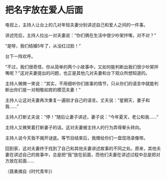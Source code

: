 # 把名字放在爱人后面

电视上，主持人让台上的几对年轻夫妻分别讲述自己和爱人之间的一件事。 

讲述完后，主持人拉出一对夫妻说：“你们俩在生活中很少吵架拌嘴，对不对？” 

“是呀，我们结婚5年了，从没红过脸！” 

台下一阵欢呼。 

“不过，我们很奇怪，你从简单的两个小故事中，又如何能判断出我们很少吵架拌嘴呢？”这对夫妻提出的问题，也正是其他几对夫妻和台下观众所想知道的。 

主持人微微一笑说：“其实，不用细听你们故事的情节，只从你们的语言中就能判断出你们是一对相敬如宾的模范夫妻！” 

主持人让这对夫妻再次重复一遍刚才自己的语言。丈夫说：“星期天，妻子和我……” 

主持人打断丈夫说：“停！”随后让妻子讲述，妻子说：“今年夏天，老公和我……” 

主持人又微笑着打断妻子的话。这对夫妻被主持人的行为弄得晕头转向。 

主持人说今天我不揭开谜底。等节目结束后，我赠给你们一盘现场录像带。 

回到家，这对夫妻终于找到了自己和其他夫妻讲述故事的不同之处。原来，其他夫妻在讲述自己的故事中，总是把“我”放在前面，而他们夫妻在讲述过程中总是把对方放在前面…… 

（聂勇摘自《时代青年》）